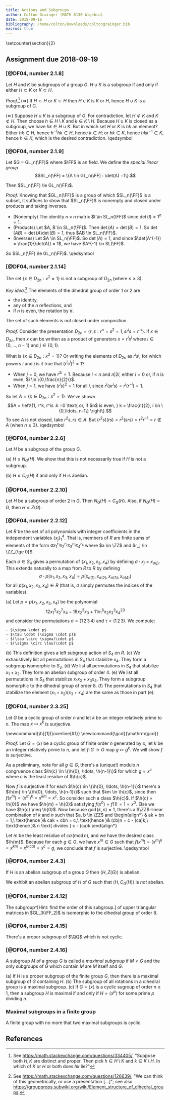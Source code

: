 ```yaml
---
title: Actions and Subgroups
author: Colton Grainger (MATH 6130 Algebra)
date: 2018-09-16
bibliography: /home/colton/Downloads/coltongrainger.bib
macros: true
---
```


\setcounter{section}{2}

## Assignment due 2018-09-19

### [@DF04, number 2.1.8]

Let $H$ and $K$ be subgroups of a group $G$. $H \cup K$ is a subgroup if and only if either $H \subset K$ or $K \subset H$. 

*Proof.*[^se] ($\Rightarrow$) If $H \subset H$ or $K\subset H$ then $H \cup K$ is $K$ or $H$, hence $H \cup K$ is a subgroup of $G$.

($\Leftarrow$) Suppose $H \cup K$ is a subgroup of $G$. For contradiction, let $H \not\subset K$ and $K \not\subset H$. Then choose $h \in H\setminus K$ and $k \in K\setminus H$. Because $H \cup K$ is closed as a subgroup, we have $hk \in H \cup K$. But in which set $H$ or $K$ is $hk$ an element? Either $hk \in H$, hence $h^{-1}hk \in H$, hence $k \in H$; or $hk \in K$, hence $hkk^{-1} \in K$, hence $h \in K$; which is the desired contradiction. \qedsymbol

[^se]: See <https://math.stackexchange.com/questions/334405/>, "Suppose both $H,K$ are distinct and proper. Then pick $h\in H\setminus K$ and $k\in K\setminus H$. In which of $K$ or $H$ or both does $hk$ lie?"

### [@DF04, number 2.1.9]

Let $G = GL_n(\FF)$ where $\FF$ is an field. We define the *special linear group* 
$$SL_n(\FF) = \{A \in GL_n(\FF) : \det(A) =1\}.$$

Then $SL_n(\FF) \le GL_n(\FF)$.

*Proof.* Knowing that $GL_n(\FF)$ is a group of which $SL_n(\FF)$ is a subset, it suffices to show that $SL_n(\FF)$ is nonempty and closed under products and taking inverses.

- (Nonempty) The identity $n\times n$ matrix $I \in SL_n(\FF)$ since $\det(I) = 1^n =1$.
- (Products) Let $A, B \in SL_n(\FF)$. Then $\det(A) = \det(B) = 1$. So $\det(AB) = \det(A)\det(B) = 1$, thus $AB \in SL_n(\FF)$.
- (Inverses) Let $A \in SL_n(\FF)$. So $\det(A) = 1$, and since $\det(A^{-1}) = \frac{1}{\det(A)} = 1$, we have $A^{-1} \in SL(\FF)$.

So $SL_n(\FF) \le GL_n(\FF)$. \qedsymbol

### [@DF04, number 2.1.14]

The set $\{ x \in D_{2n} : x^2 = 1\}$ is not a subgroup of $D_{2n}$ (where $n\ge 3$).

*Key idea*.[^d2n] The elements of the dihedral group of order $1$ or $2$ are

- the identity,
- any of the $n$ reflections, and 
- if $n$ is even, the rotation by $\pi$.

The set of such elements is not closed under composition.

*Proof.* Consider the presentation $D_{2n} = \langle r, s : r^n  = s^2 = 1, sr^is = r^{-i}\rangle$. If $x \in D_{2n}$, then $x$ can be written as a product of generators $x = r^{i}s^{j}$ where $i \in \{0, \ldots, n-1\}$ and $j \in \{0,1\}$. 

What is $\{ x \in D_{2n} : x^2 = 1\}$? Or writing the elements of $D_{2n}$ as $r^is^j$, for which powers $i$ and $j$ is it true that $(r^i s^j)^2 =1$?

- When $j =0$, we have $r^{2i} = 1$. Because $i < n$ and $n | 2i$, either $i = 0$ or, if $n$ is even, $i \in \{0,\frac{n}{2}\}$.
- When $j =1$, we have $(r^is)^2 = 1$ for all $i$, since $r^i(sr^is) = r^i(r^{-i}) = 1$.

So let $A = \{ x \in D_{2n} : x^2 = 1\}$. We've shown $$A = \left\{1, r^k, r^is :k =0 \text{ or, if $n$ is even, } k = \frac{n}{2},  i \in \{0,\ldots, n-1\} \right\}.$$ To see $A$ is not closed, take $r^2s, rs \in A$. But $(r^2s)(rs) = r^2(srs) = r^2r^{-1} = r \notin A$ (when $n \ge 3$). \qedsymbol

[^d2n]: See <https://math.stackexchange.com/questions/126639/>, "We can think of this geometrically, or use a presentation [...]"; see also <https://groupprops.subwiki.org/wiki/Element_structure_of_dihedral_groups>.

### [@DF04, number 2.2.6]

Let $H$ be a subgroup of the group $G$. 

(a) $H \le N_G(H)$. We show that this is not necessarily true if $H$ is not a subgroup.

(b) $H \le C_G(H)$ if and only if $H$ is abelian.

### [@DF04, number 2.2.10]

Let $H$ be a subgroup of order $2$ in $G$. Then $N_G(H) = C_G(H)$. Also, if $N_G(H) = G$, then $H \le Z(G)$.

### [@DF04, number 2.2.12]

Let $R$ be the set of all polynomials with integer coefficients in the independent variables $\{x_j\}_1^4$. That is, members of $R$ are finite sums of elements of the form $ax_1^{r_1}x_2^{r_2}x_3^{r_3}x_4^{r_4}$ where $a \in \ZZ$ and $r_j \in \ZZ_{\ge 0}$.

Each $\sigma \in S_4$ gives a permutation of $\{x_1, x_2, x_3, x_4\}$ by defining $\sigma \cdot x_j = x_{\sigma(j)}$. This extends naturally to a map from $R$ to $R$ by defining $$\sigma\cdot p(x_1,x_2,x_3,x_4) = p(x_{\sigma(1)},x_{\sigma(2)},x_{\sigma(3)},x_{\sigma(4)})$$ for all $p(x_1,x_2,x_3,x_4) \in R$ (that is, $\sigma$ simply permutes the indices of the variables). 

(a) Let $p = p(x_1,x_2,x_3,x_4)$ be the polynomial 
$$12x_1^5x_2^7x_4 - 18x_2^3x_3 + 11x_1^6x_2x_3^3x_4^{23}$$
and consider the permutations $\sigma = (1 \, 2 \, 3\, 4)$ and $\tau = (1\, 2\, 3)$. We compute:

    - $\sigma \cdot p$
    - $\tau \cdot (\sigma \cdot p)$
    - $(\tau \circ \sigma)\cdot p$
    - $(\sigma \circ \tau)\cdot p$

(b) This definition gives a left subgroup action of $S_4$ on $R$.
(c) We exhaustively list all permutations in $S_4$ that stabilize $x_4$. They form a subgroup isomorphic to $S_3$.
(d) We list all permutations in $S_4$ that stabilize $x_1 + x_2$. They form an abelian subgroup of order $4$.
(e) We list all permutations in $S_4$ that stabilize $x_1x_2 + x_3x_4$. They  form a subgroup isomorphic to the dihedral group of order $8$.
(f) The permutations in $S_4$ that stabilize the element $(x_1 + x_2)(x_3 + x_4)$ are the same as those in part (e).

### [@DF04, number 2.3.25]

Let $G$ be a cyclic group of order $n$ and let $k$ be an integer relatively prime to $n$. The map $x \mapsto x^k$ is surjective.

\newcommand{\h}[1]{\overline{#1}}
\newcommand{\gcd}{\mathrm{gcd}}

*Proof.* Let $G = \langle x \rangle$ be a cyclic group of finite order $n$ generated by $x$, let $k$ be an integer relatively prime to $n$, and let $f \colon G \to G$ map $g \mapsto g^k$. We will show $f$ is surjective. 

As a preliminary, note for all $g \in G$, there's a (unique!) modulo $n$ congruence class $\h{c} \in \{\h{0}, \ldots, \h{n-1}\}$ for which $g = x^c$ where $c$ is the least residue of $\h{c}$.

Now $f$ is surjective if for each $\h{c} \in \{\h{0}, \ldots, \h{n-1}\}$ there's a $\h{m} \in \{\h{0}, \ldots, \h{n-1}\}$ such that $km \in \h{c}$, since then $f(x^m) = (x^m)^k = x^{km} = x^{c}$. So consider such a class $\h{c}$. If $\h{c} = \h{0}$ we have $\h{m} = \h{0}$ satisfying $f(x^0) = f(1) = 1 = x^0$. Else we have $\h{c} \neq \h{0}$. Now because $\gcd(k,n) = 1$, there's a $\ZZ$-linear combination of $k$ and $n$ such that $a, b \in \ZZ$ and 
\begin{align*}
& ak + bn = 1,\\
\text{hence }& cak + cbn = c,\\
\text{hence }& (cb)n = c - (ca)k,\\
\text{hence }& n \text{ divides } c - (ca)k
\end{align*}

Let $m$ be the least residue of $ca\,(\mathrm{mod}\, n)$, and we have the desired class $\h{m}$. Because for each $g \in G$, we have $x^m \in G$ such that $f(x^m) = (x^m)^k = x^{km} = x^{k(ca)} = x^c = g$, we conclude that $f$ is surjective. \qedsymbol

### [@DF04, number 2.4.3]

If $H$ is an abelian subgroup of a group $G$ then $\langle H, Z(G)\rangle$ is abelian.

We exhibit an abelian subgroup of $H$ of $G$ such that $\langle H, C_G(H)\rangle$ is *not* abelian.

### [@DF04, number 2.4.12]

The subgroup^[Hint: find the order of this subgroup.] of upper triangular matrices in $GL_3(\FF_2)$ is isomorphic to the dihedral group of order $8$.

### [@DF04, number 2.4.15]

There's a proper subgroup of $\QQ$ which is not cyclic.

### [@DF04, number 2.4.16]

A subgroup $M$ of a group $G$ is called a *maximal subgroup* if $M \neq G$ and the only subgroups of $G$ which contain $M$ are $M$ itself and $G$.

(a) If $H$ is a proper subgroup of the finite group $G$, then there is a maximal subgroup of $G$ containing $H$.
(b) The subgroup of all rotations in a dihedral group is a maximal subgroup.
(c) If $G = \langle x\rangle$ is a cyclic sugroup of order $n \ge 1$, then a subgroup $H$ is maximal if and only if $H = \langle x^p \rangle$ for some prime $p$ dividing $n$.

### Maximal subgroups in a finite group

A finite group with no more that two maximal subgroups is cyclic.

## References
